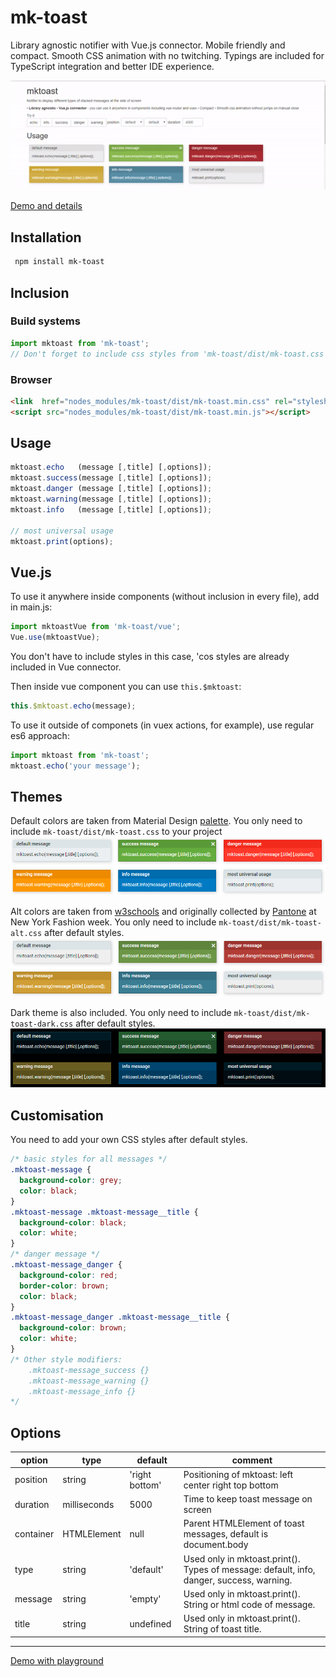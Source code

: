 # mk-toast

Library agnostic notifier with Vue.js connector.
Mobile friendly and compact.
Smooth CSS animation with no twitching.
Typings are included for TypeScript integration and better IDE experience.

![screenshot](https://raw.githubusercontent.com/m-kant/mk-toast/master/mktoast-demo.gif?raw=true)

[Demo and details](http://mkant.ru/mink-js/mk-toast)

## Installation

```bash
 npm install mk-toast
```

## Inclusion

### Build systems

```JavaScript
import mktoast from 'mk-toast';
// Don't forget to include css styles from 'mk-toast/dist/mk-toast.css'
```

### Browser

```HTML
<link  href="nodes_modules/mk-toast/dist/mk-toast.min.css" rel="stylesheet">
<script src="nodes_modules/mk-toast/dist/mk-toast.min.js"></script>
```

## Usage

```JavaScript
mktoast.echo   (message [,title] [,options]);
mktoast.success(message [,title] [,options]);
mktoast.danger (message [,title] [,options]);
mktoast.warning(message [,title] [,options]);
mktoast.info   (message [,title] [,options]);

// most universal usage
mktoast.print(options);
```

## Vue.js

To use it anywhere inside components (without inclusion in every file), add in main.js:

```JavaScript
import mktoastVue from 'mk-toast/vue';
Vue.use(mktoastVue);
```

You don't have to include styles in this case, 'cos styles are already included in Vue connector.

Then inside vue component you can use `this.$mktoast`:

```JavaScript
this.$mktoast.echo(message);
```

To use it outside of componets (in vuex actions, for example), use regular es6 approach:

```JavaScript
import mktoast from 'mk-toast';
mktoast.echo('your message');
```

## Themes

Default colors are taken from Material Design [palette](https://www.materialui.co/colors). You only need to include `mk-toast/dist/mk-toast.css` to your project
![screenshot](materials/mktoast-default-colors.png?raw=true)

Alt colors are taken from [w3schools](https://www.w3schools.com/colors/colors_trends.asp) and originally collected by [Pantone](https://www.pantone.com/) at New York Fashion week. You only need to include `mk-toast/dist/mk-toast-alt.css` after default styles.
![screenshot](materials/mktoast-alt-colors.png?raw=true)

Dark theme is also included. You only need to include `mk-toast/dist/mk-toast-dark.css` after default styles.
![screenshot](materials/mktoast-dark-colors.png?raw=true)

## Customisation

You need to add your own CSS styles after default styles.

```css
/* basic styles for all messages */
.mktoast-message {
  background-color: grey;
  color: black;
}
.mktoast-message .mktoast-message__title {
  background-color: black;
  color: white;
}
/* danger message */
.mktoast-message_danger {
  background-color: red;
  border-color: brown;
  color: black;
}
.mktoast-message_danger .mktoast-message__title {
  background-color: brown;
  color: white;
}
/* Other style modifiers:
    .mktoast-message_success {}
    .mktoast-message_warning {}
    .mktoast-message_info {}
*/
```

## Options

| option    | type         | default        | comment                                                                                  |
| --------- | ------------ | -------------- | ---------------------------------------------------------------------------------------- |
| position  | string       | 'right bottom' | Positioning of mktoast: left center right top bottom                                     |
| duration  | milliseconds | 5000           | Time to keep toast message on screen                                                     |
| container | HTMLElement  | null           | Parent HTMLElement of toast messages, default is document.body                           |
| type      | string       | 'default'      | Used only in mktoast.print(). Types of message: default, info, danger, success, warning. |
| message   | string       | 'empty'        | Used only in mktoast.print(). String or html code of message.                            |
| title     | string       | undefined      | Used only in mktoast.print(). String of toast title.                                     |

---

[Demo with playground](http://mkant.ru/mink-js/mk-toast)
